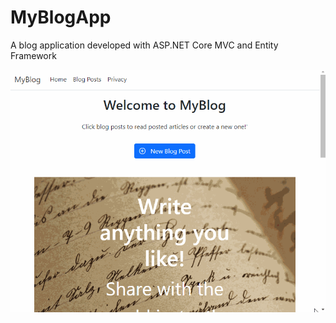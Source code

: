 # MyBlogApp
A blog application developed with ASP.NET Core MVC and Entity Framework

![Gif of general view of the application](https://raw.githubusercontent.com/hkntrt/MyBlogApp/main/MyBlog.gif)

